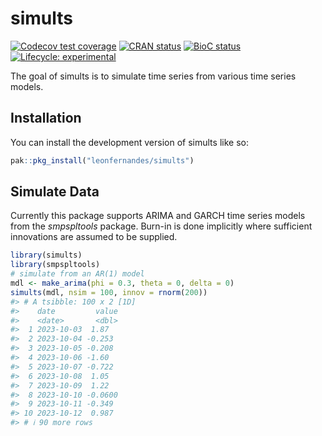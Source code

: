 
<!-- README.md is generated from README.Rmd. Please edit that file -->

# simults

<!-- badges: start -->

[![Codecov test
coverage](https://codecov.io/gh/leonfernandes/simults/branch/master/graph/badge.svg)](https://app.codecov.io/gh/leonfernandes/simults?branch=master)
[![CRAN
status](https://www.r-pkg.org/badges/version/simults)](https://CRAN.R-project.org/package=simults)
[![BioC
status](http://www.bioconductor.org/shields/build/release/bioc/simults.svg)](https://bioconductor.org/checkResults/release/bioc-LATEST/simults)
[![Lifecycle:
experimental](https://img.shields.io/badge/lifecycle-experimental-orange.svg)](https://lifecycle.r-lib.org/articles/stages.html#experimental)
<!-- badges: end -->

The goal of simults is to simulate time series from various time series
models.

## Installation

You can install the development version of simults like so:

``` r
pak::pkg_install("leonfernandes/simults")
```

## Simulate Data

Currently this package supports ARIMA and GARCH time series models from
the *smpspltools* package. Burn-in is done implicitly where sufficient
innovations are assumed to be supplied.

``` r
library(simults)
library(smpspltools)
# simulate from an AR(1) model
mdl <- make_arima(phi = 0.3, theta = 0, delta = 0)
simults(mdl, nsim = 100, innov = rnorm(200))
#> # A tsibble: 100 x 2 [1D]
#>    date         value
#>    <date>       <dbl>
#>  1 2023-10-03  1.87  
#>  2 2023-10-04 -0.253 
#>  3 2023-10-05 -0.208 
#>  4 2023-10-06 -1.60  
#>  5 2023-10-07 -0.722 
#>  6 2023-10-08  1.05  
#>  7 2023-10-09  1.22  
#>  8 2023-10-10 -0.0600
#>  9 2023-10-11 -0.349 
#> 10 2023-10-12  0.987 
#> # ℹ 90 more rows
```
